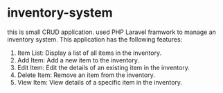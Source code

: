 # inventory-system
this is small CRUD application. used PHP Laravel framwork to manage an inventory system.
This application has the following features:

1. Item List: Display a list of all items in the inventory.
2. Add Item: Add a new item to the inventory.
3. Edit Item: Edit the details of an existing item in the inventory.
4. Delete Item: Remove an item from the inventory.
5. View Item: View details of a specific item in the inventory.

